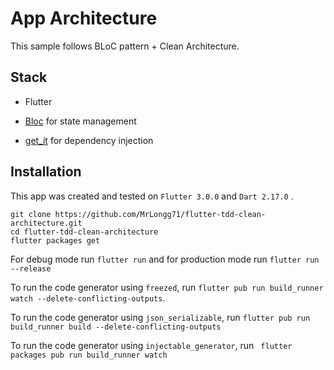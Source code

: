 # App Architecture

This sample follows BLoC pattern + Clean Architecture.

## Stack

- Flutter

- [Bloc](https://bloclibrary.dev) for state management

- [get_it](https://pub.dev/packages/get_it) for dependency injection

## Installation

This app was created and tested on `Flutter 3.0.0` and `Dart 2.17.0` .

```
git clone https://github.com/MrLongg71/flutter-tdd-clean-architecture.git
cd flutter-tdd-clean-architecture
flutter packages get
```

For debug mode run `flutter run` and for production mode run `flutter run --release`

To run the code generator using `freezed`, run `flutter pub run build_runner watch --delete-conflicting-outputs`.

To run the code generator using `json_serializable`, run `flutter pub run build_runner build --delete-conflicting-outputs` 

To run the code generator using `injectable_generator`, run ` flutter packages pub run build_runner watch` 